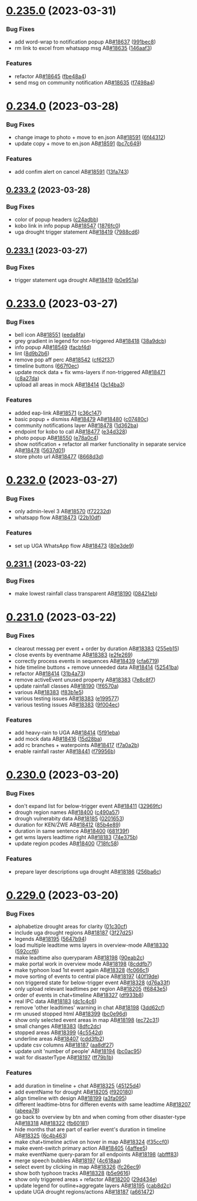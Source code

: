 # [0.235.0](https://github.com/rodekruis/IBF-system/compare/v0.234.0...v0.235.0) (2023-03-31)


### Bug Fixes

* add word-wrap to notification popup AB[#18637](https://github.com/rodekruis/IBF-system/issues/18637) ([991bec8](https://github.com/rodekruis/IBF-system/commit/991bec82e6660522f5f5e6eeabc01ee0b0058133))
* rm link to excel from whatsapp msg AB[#18635](https://github.com/rodekruis/IBF-system/issues/18635) ([146aaf3](https://github.com/rodekruis/IBF-system/commit/146aaf3dc53eec31fd54cd9febb9636b1e661b0d))


### Features

* refactor AB[#18645](https://github.com/rodekruis/IBF-system/issues/18645) ([fbe48a4](https://github.com/rodekruis/IBF-system/commit/fbe48a49e8c7e464eb44aa8b36db00a5f6d546a0))
* send msg on community notification AB[#18635](https://github.com/rodekruis/IBF-system/issues/18635) ([f7498a4](https://github.com/rodekruis/IBF-system/commit/f7498a40376423453ea8a2d6caf7aa3f2e8ad91a))



# [0.234.0](https://github.com/rodekruis/IBF-system/compare/v0.233.2...v0.234.0) (2023-03-28)


### Bug Fixes

* change image to photo + move to en.json AB[#18591](https://github.com/rodekruis/IBF-system/issues/18591) ([6f44312](https://github.com/rodekruis/IBF-system/commit/6f443129acacbde85ab557414ba8cafb855a56a2))
* update copy + move to en.json AB[#18591](https://github.com/rodekruis/IBF-system/issues/18591) ([bc7c649](https://github.com/rodekruis/IBF-system/commit/bc7c649a66d7e422102376cd5ba301fab48ec27b))


### Features

* add confim alert on cancel AB[#18591](https://github.com/rodekruis/IBF-system/issues/18591) ([13fa743](https://github.com/rodekruis/IBF-system/commit/13fa7433ef29bf2f2922ce7982a549cb3b65ad1e))



## [0.233.2](https://github.com/rodekruis/IBF-system/compare/v0.233.1...v0.233.2) (2023-03-28)


### Bug Fixes

* color of popup headers ([c24adbb](https://github.com/rodekruis/IBF-system/commit/c24adbbe27380815e0b7f1471dba3637f37fdd60))
* kobo link in info popup AB[#18547](https://github.com/rodekruis/IBF-system/issues/18547) ([1876fc0](https://github.com/rodekruis/IBF-system/commit/1876fc01b9e441fa7a84fec3db94cd80b91bf597))
* uga drought trigger statement AB[#18419](https://github.com/rodekruis/IBF-system/issues/18419) ([7988cd6](https://github.com/rodekruis/IBF-system/commit/7988cd67cd9c2c6c0ed32af968f5a7cd0a4a094a))



## [0.233.1](https://github.com/rodekruis/IBF-system/compare/v0.233.0...v0.233.1) (2023-03-27)


### Bug Fixes

* trigger statement uga drought AB[#18419](https://github.com/rodekruis/IBF-system/issues/18419) ([b0e951a](https://github.com/rodekruis/IBF-system/commit/b0e951aca16d15522f43cedc05bd391c8f1413d8))



# [0.233.0](https://github.com/rodekruis/IBF-system/compare/v0.232.0...v0.233.0) (2023-03-27)


### Bug Fixes

* bell icon AB[#18551](https://github.com/rodekruis/IBF-system/issues/18551) ([eeda8fa](https://github.com/rodekruis/IBF-system/commit/eeda8fa12c6cf45931e2d485668a852d4c0b3add))
* grey gradient in legend for non-triggered AB[#18418](https://github.com/rodekruis/IBF-system/issues/18418) ([38a9dcb](https://github.com/rodekruis/IBF-system/commit/38a9dcb90828de9ba59dd9460ff78ab1b7410ed6))
* info popup AB[#18549](https://github.com/rodekruis/IBF-system/issues/18549) ([facbf4d](https://github.com/rodekruis/IBF-system/commit/facbf4dfd33d64a9190f12484b39a7a4696c4df4))
* lint ([8d9b2b6](https://github.com/rodekruis/IBF-system/commit/8d9b2b6a0de3ed469c013ab5e8c8d81d05761f52))
* remove pop aff perc AB[#18542](https://github.com/rodekruis/IBF-system/issues/18542) ([cf62f37](https://github.com/rodekruis/IBF-system/commit/cf62f37afa7b51e032038b8f7ab7cc9044611aa5))
* timeline buttons ([667f0ec](https://github.com/rodekruis/IBF-system/commit/667f0ec8a179b7e0290f6d83e666caa30500fb7c))
* update mock data + fix wms-layers if non-triggered AB[#18471](https://github.com/rodekruis/IBF-system/issues/18471) ([c8a27da](https://github.com/rodekruis/IBF-system/commit/c8a27dae815d402d9b095152ab20a0f30fffe5d7))
* upload all areas in mock AB[#18414](https://github.com/rodekruis/IBF-system/issues/18414) ([3c14ba3](https://github.com/rodekruis/IBF-system/commit/3c14ba317ae339bef73d78d875022c3bd7c64b0a))


### Features

* added eap-link AB[#18571](https://github.com/rodekruis/IBF-system/issues/18571) ([c36c147](https://github.com/rodekruis/IBF-system/commit/c36c14778fc47a1fc1b01b7dfcbd62e6ac208f44))
* basic popup + dismiss AB[#18479](https://github.com/rodekruis/IBF-system/issues/18479) AB[#18480](https://github.com/rodekruis/IBF-system/issues/18480) ([c07480c](https://github.com/rodekruis/IBF-system/commit/c07480c687269735463e0d810581f1e77d1ea93f))
* community notifications layer AB[#18478](https://github.com/rodekruis/IBF-system/issues/18478) ([1d362ba](https://github.com/rodekruis/IBF-system/commit/1d362ba10d8ba35cc9dc1846b3b46bdcebc66471))
* endpoint for kobo to call AB[#18477](https://github.com/rodekruis/IBF-system/issues/18477) ([e34d328](https://github.com/rodekruis/IBF-system/commit/e34d328f3e71a4094d8f16ab5f21484c5e505b63))
* photo popup AB[#18550](https://github.com/rodekruis/IBF-system/issues/18550) ([e78a0c4](https://github.com/rodekruis/IBF-system/commit/e78a0c46f5aa05c7256af3c06c049830b12aaaac))
* show notification + refactor all marker functionality in separate service AB[#18478](https://github.com/rodekruis/IBF-system/issues/18478) ([5637d01](https://github.com/rodekruis/IBF-system/commit/5637d0104cd7f34c40592439a17b80bd55f7b32a))
* store photo url AB[#18477](https://github.com/rodekruis/IBF-system/issues/18477) ([8668d3d](https://github.com/rodekruis/IBF-system/commit/8668d3dac084495dcc46c8e6b1e17e3d24d6aa4d))



# [0.232.0](https://github.com/rodekruis/IBF-system/compare/v0.231.1...v0.232.0) (2023-03-27)


### Bug Fixes

* only admin-level 3 AB[#18570](https://github.com/rodekruis/IBF-system/issues/18570) ([f72232d](https://github.com/rodekruis/IBF-system/commit/f72232de95ec61d9a60a5d42f02b69d3a856b401))
* whatsapp flow AB[#18473](https://github.com/rodekruis/IBF-system/issues/18473) ([22b10df](https://github.com/rodekruis/IBF-system/commit/22b10dfcdeeac385921864ebaaf69c8a0bf5c944))


### Features

* set up UGA WhatsApp flow AB[#18473](https://github.com/rodekruis/IBF-system/issues/18473) ([80e3de9](https://github.com/rodekruis/IBF-system/commit/80e3de9e68b405bd0f0eb91f64947a5d054f9232))



## [0.231.1](https://github.com/rodekruis/IBF-system/compare/v0.231.0...v0.231.1) (2023-03-22)


### Bug Fixes

* make lowest rainfall class transparent AB[#18190](https://github.com/rodekruis/IBF-system/issues/18190) ([08421eb](https://github.com/rodekruis/IBF-system/commit/08421eb10afc628011a09d648306410dcde496e3))



# [0.231.0](https://github.com/rodekruis/IBF-system/compare/v0.230.0...v0.231.0) (2023-03-22)


### Bug Fixes

* clearout messag per event + order by duration AB[#18383](https://github.com/rodekruis/IBF-system/issues/18383) ([255eb15](https://github.com/rodekruis/IBF-system/commit/255eb15d2c48be945e1265c769554c412c31815a))
* close events by eventname AB[#18383](https://github.com/rodekruis/IBF-system/issues/18383) ([e2fe269](https://github.com/rodekruis/IBF-system/commit/e2fe269da7c2ea346ed522216bdba3b3bdbdabc9))
* correctly process events in sequences AB[#18439](https://github.com/rodekruis/IBF-system/issues/18439) ([cfa6719](https://github.com/rodekruis/IBF-system/commit/cfa671967e325c66867799abcbbc569926657360))
* hide timeline buttons + remove unneeded data AB[#18414](https://github.com/rodekruis/IBF-system/issues/18414) ([52541ba](https://github.com/rodekruis/IBF-system/commit/52541ba37269c92efb306baac312b3ae7c93081b))
* refactor AB[#18414](https://github.com/rodekruis/IBF-system/issues/18414) ([31b4a73](https://github.com/rodekruis/IBF-system/commit/31b4a736061b49a3ad6869f9505af8df2abb4521))
* remove activeEvent unused property AB[#18383](https://github.com/rodekruis/IBF-system/issues/18383) ([7e8c8f7](https://github.com/rodekruis/IBF-system/commit/7e8c8f7db49e3d00e97b352496af4da7f4bc562b))
* update rainfall classes AB[#18190](https://github.com/rodekruis/IBF-system/issues/18190) ([1f6570a](https://github.com/rodekruis/IBF-system/commit/1f6570a7b0c9d1a02b1c81c2ab99a3381fcb466a))
* various AB[#18383](https://github.com/rodekruis/IBF-system/issues/18383) ([f83b1e5](https://github.com/rodekruis/IBF-system/commit/f83b1e578e547caec526cbee8602ae53c80d30c2))
* various testing issues AB[#18383](https://github.com/rodekruis/IBF-system/issues/18383) ([e199577](https://github.com/rodekruis/IBF-system/commit/e1995773b773dc113bde39240c3cd9bee7547d46))
* various testing issues AB[#18383](https://github.com/rodekruis/IBF-system/issues/18383) ([9f004ec](https://github.com/rodekruis/IBF-system/commit/9f004ecf3f20e28cc94282c7451e2a5b3204a17a))


### Features

* add heavy-rain to UGA AB[#18414](https://github.com/rodekruis/IBF-system/issues/18414) ([5f91eba](https://github.com/rodekruis/IBF-system/commit/5f91eba19f8e454e4326b6e27f10426b4bb793ff))
* add mock data AB[#18416](https://github.com/rodekruis/IBF-system/issues/18416) ([15d28ba](https://github.com/rodekruis/IBF-system/commit/15d28bace485e01950e6fedf17df03efb36d427c))
* add rc branches + waterpoints AB[#18417](https://github.com/rodekruis/IBF-system/issues/18417) ([f7a0a2b](https://github.com/rodekruis/IBF-system/commit/f7a0a2bab917c81be5552085f4c3b3cfeb4436a8))
* enable rainfall raster AB[#18441](https://github.com/rodekruis/IBF-system/issues/18441) ([f79956b](https://github.com/rodekruis/IBF-system/commit/f79956b87d14919d9201ef00a9ea309042847934))



# [0.230.0](https://github.com/rodekruis/IBF-system/compare/v0.229.0...v0.230.0) (2023-03-20)


### Bug Fixes

* don't expand list for below-trigger event AB[#18411](https://github.com/rodekruis/IBF-system/issues/18411) ([32969fc](https://github.com/rodekruis/IBF-system/commit/32969fce3213ef5a9f9692833282442eabff09bb))
* drough region names AB[#18400](https://github.com/rodekruis/IBF-system/issues/18400) ([c490a57](https://github.com/rodekruis/IBF-system/commit/c490a5729b21da762ea2d756267f51683e18daef))
* drough vulnerabity data AB[#18185](https://github.com/rodekruis/IBF-system/issues/18185) ([0201653](https://github.com/rodekruis/IBF-system/commit/020165373399a641f0dbed838618728e2408f940))
* duration for KEN/ZWE AB[#18412](https://github.com/rodekruis/IBF-system/issues/18412) ([85b4e89](https://github.com/rodekruis/IBF-system/commit/85b4e89fcb9f2ba77bfbc38d2d1a1197c74b3ad8))
* duration in same sentence AB[#18400](https://github.com/rodekruis/IBF-system/issues/18400) ([681f39f](https://github.com/rodekruis/IBF-system/commit/681f39fa6bfb4bf815330b03aafe1a1ce22339c3))
* get wms layers leadtime right AB[#18183](https://github.com/rodekruis/IBF-system/issues/18183) ([74e375b](https://github.com/rodekruis/IBF-system/commit/74e375bf0af105f2a1dd7136b047cf22fe02e4c4))
* update region pcodes AB[#18400](https://github.com/rodekruis/IBF-system/issues/18400) ([718fc58](https://github.com/rodekruis/IBF-system/commit/718fc5822889824a5b04cd75b48ec4c1e779162f))


### Features

* prepare layer descriptions uga drought AB[#18186](https://github.com/rodekruis/IBF-system/issues/18186) ([256ba6c](https://github.com/rodekruis/IBF-system/commit/256ba6ca16718d74fb057511d408fcac858d4d50))



# [0.229.0](https://github.com/rodekruis/IBF-system/compare/v0.228.1...v0.229.0) (2023-03-20)


### Bug Fixes

* alphabetize drought areas for clarity ([01c30cf](https://github.com/rodekruis/IBF-system/commit/01c30cf4a8467222b37f3beb74aba2ec68e1417a))
* include uga drought regions AB[#18187](https://github.com/rodekruis/IBF-system/issues/18187) ([3f27d25](https://github.com/rodekruis/IBF-system/commit/3f27d25da09bf163515c31e6a32f3118cc491927))
* legends AB[#18195](https://github.com/rodekruis/IBF-system/issues/18195) ([5647b94](https://github.com/rodekruis/IBF-system/commit/5647b944b6a99878e5ab843636a1b3dddbc322c2))
* load multiple leadtime wms layers in overview-mode AB[#18330](https://github.com/rodekruis/IBF-system/issues/18330) ([592ccf6](https://github.com/rodekruis/IBF-system/commit/592ccf687ce0959d926f086f9b326478be10dffa))
* make leadtime also queryparam AB[#18198](https://github.com/rodekruis/IBF-system/issues/18198) ([90eab2c](https://github.com/rodekruis/IBF-system/commit/90eab2cb538a84fb80b4a03c1ecc9b10c06293c8))
* make portal work in overview mode AB[#18198](https://github.com/rodekruis/IBF-system/issues/18198) ([8cddfb7](https://github.com/rodekruis/IBF-system/commit/8cddfb7a32b57a0f5c2515f708bf4c9b92bb3f9f))
* make typhoon load 1st event again AB[#18328](https://github.com/rodekruis/IBF-system/issues/18328) ([fc066c1](https://github.com/rodekruis/IBF-system/commit/fc066c1d798c8f54473f3729f174b8102c091cd2))
* move sorting of events to central place AB[#18197](https://github.com/rodekruis/IBF-system/issues/18197) ([40f19de](https://github.com/rodekruis/IBF-system/commit/40f19dee4baa44a6120262d2ff9a5dab1dd70c65))
* non triggered state for below-trigger event AB[#18328](https://github.com/rodekruis/IBF-system/issues/18328) ([d76a33f](https://github.com/rodekruis/IBF-system/commit/d76a33f24fbee79cb6942b6001dd16d4d65c35d4))
* only upload relevant leadtimes per region AB[#18205](https://github.com/rodekruis/IBF-system/issues/18205) ([f6843e5](https://github.com/rodekruis/IBF-system/commit/f6843e5c3364df6435a8e28d2e8bd1c7ad1ea190))
* order of events in chat+timeline AB[#18327](https://github.com/rodekruis/IBF-system/issues/18327) ([df933b8](https://github.com/rodekruis/IBF-system/commit/df933b81009023a56c5266dd56a7fa9de39aebc6))
* real IPC data AB[#18183](https://github.com/rodekruis/IBF-system/issues/18183) ([dc1c4c6](https://github.com/rodekruis/IBF-system/commit/dc1c4c6a2eec217f707e7b51899215403719eeb8))
* remove 'other leadtimes' warning in chat AB[#18198](https://github.com/rodekruis/IBF-system/issues/18198) ([3dd62cf](https://github.com/rodekruis/IBF-system/commit/3dd62cf7c2fde6d51a36899875f59778624cd2d8))
* rm unused stopped html AB[#18399](https://github.com/rodekruis/IBF-system/issues/18399) ([bc0e96d](https://github.com/rodekruis/IBF-system/commit/bc0e96de24ee9ad66f44e6a28d5d8d84b7c7c15d))
* show only selected event areas in map AB[#18198](https://github.com/rodekruis/IBF-system/issues/18198) ([ec72c31](https://github.com/rodekruis/IBF-system/commit/ec72c31b662f6a9edd54fb83b1f62ef5dc71b453))
* small changes AB[#18383](https://github.com/rodekruis/IBF-system/issues/18383) ([8dfc2dc](https://github.com/rodekruis/IBF-system/commit/8dfc2dc1dec780cc7e2c129b266ef271b441b4b5))
* stopped areas AB[#18399](https://github.com/rodekruis/IBF-system/issues/18399) ([4c5542d](https://github.com/rodekruis/IBF-system/commit/4c5542dae2f0d52f80a4766bcb3f6528b88d2601))
* underline areas AB[#18407](https://github.com/rodekruis/IBF-system/issues/18407) ([cdd3fb2](https://github.com/rodekruis/IBF-system/commit/cdd3fb2e95b8e05fe6f50d66809503bf6d97178f))
* update csv columns AB[#18187](https://github.com/rodekruis/IBF-system/issues/18187) ([aa8df27](https://github.com/rodekruis/IBF-system/commit/aa8df27fac3c54dbebc4f38041793b4ff9ea4c69))
* update unit 'number of people' AB[#18194](https://github.com/rodekruis/IBF-system/issues/18194) ([bc0ac95](https://github.com/rodekruis/IBF-system/commit/bc0ac956ca7f603a1e2b7a0f4f4f621cb55c7fa3))
* wait for disasterType AB[#18197](https://github.com/rodekruis/IBF-system/issues/18197) ([ff79b1b](https://github.com/rodekruis/IBF-system/commit/ff79b1b67151557b627766523277d4dd99f5d16a))


### Features

* add duration in timeline + chat AB[#18325](https://github.com/rodekruis/IBF-system/issues/18325) ([45125d4](https://github.com/rodekruis/IBF-system/commit/45125d42218243b52628194b5ef2a9ed35eebc80))
* add eventName for drought AB[#18205](https://github.com/rodekruis/IBF-system/issues/18205) ([f920180](https://github.com/rodekruis/IBF-system/commit/f9201806a085d065dfa5edd7cb0f1e817b25a561))
* align timeline with design AB[#18199](https://github.com/rodekruis/IBF-system/issues/18199) ([a3fa095](https://github.com/rodekruis/IBF-system/commit/a3fa095766db4f0a783b4d5e2df13588586ba479))
* different leadtime-btns for differen events with same leadtime AB[#18207](https://github.com/rodekruis/IBF-system/issues/18207) ([abeea78](https://github.com/rodekruis/IBF-system/commit/abeea7802be00e11e5093b507d225e20887d2a28))
* go back to overview by btn and when coming from other disaster-type AB[#18318](https://github.com/rodekruis/IBF-system/issues/18318) AB[#18322](https://github.com/rodekruis/IBF-system/issues/18322) ([fb60181](https://github.com/rodekruis/IBF-system/commit/fb60181bff6cac164345fef083df4fe0ee533a92))
* hide months that are part of earlier event's duration in timeline AB[#18325](https://github.com/rodekruis/IBF-system/issues/18325) ([6c4b463](https://github.com/rodekruis/IBF-system/commit/6c4b463fe4f989834523f0432a010815378eaaa0))
* make chat+timeline active on hover in map AB[#18324](https://github.com/rodekruis/IBF-system/issues/18324) ([f35ccf0](https://github.com/rodekruis/IBF-system/commit/f35ccf06bd68409f9a160048f6be8c27a74865f0))
* make event-switch primary action AB[#18405](https://github.com/rodekruis/IBF-system/issues/18405) ([4affee5](https://github.com/rodekruis/IBF-system/commit/4affee5a2e208b9ce4664a81ce2a98148d38e8af))
* make eventName query-param for all endpoints AB[#18198](https://github.com/rodekruis/IBF-system/issues/18198) ([abfff83](https://github.com/rodekruis/IBF-system/commit/abfff83feb96b15c0052c19dfc024852b482175e))
* merge speech bubbles AB[#18197](https://github.com/rodekruis/IBF-system/issues/18197) ([4c618aa](https://github.com/rodekruis/IBF-system/commit/4c618aa47c7db2b8c8d78b80a4ad3c27d0546bd3))
* select event by clicking in map AB[#18326](https://github.com/rodekruis/IBF-system/issues/18326) ([fc26ec9](https://github.com/rodekruis/IBF-system/commit/fc26ec933e6261baf9412a0405eb6129b9cd9016))
* show both typhoon tracks AB[#18328](https://github.com/rodekruis/IBF-system/issues/18328) ([b5e9616](https://github.com/rodekruis/IBF-system/commit/b5e9616c472641cc99287a36d0cfc594b879fca9))
* show only triggered areas + refactor AB[#18200](https://github.com/rodekruis/IBF-system/issues/18200) ([29d434e](https://github.com/rodekruis/IBF-system/commit/29d434e0e6b3b729b2b855a6f715e8b161fc2097))
* update legend for outline+aggregate layers AB[#18195](https://github.com/rodekruis/IBF-system/issues/18195) ([cab8d2c](https://github.com/rodekruis/IBF-system/commit/cab8d2c860b33ae208e8ab88455c2247b49ecdf2))
* update UGA drought regions/actions AB[#18187](https://github.com/rodekruis/IBF-system/issues/18187) ([a661472](https://github.com/rodekruis/IBF-system/commit/a661472c0a209d0c00a2a0d212dffdaed091e94b))



